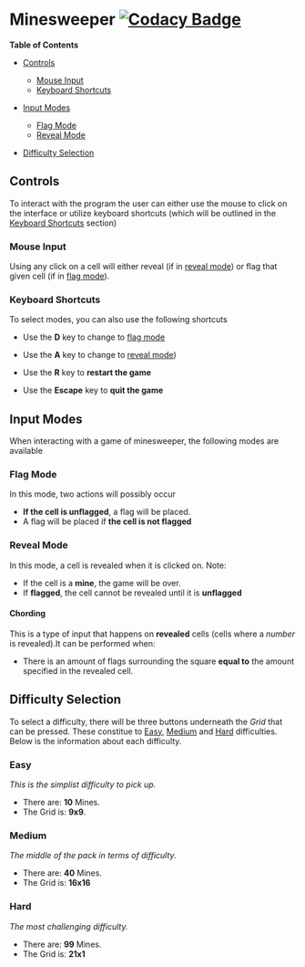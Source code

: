 # Minesweeper [![Codacy Badge](https://app.codacy.com/project/badge/Grade/1ba7472fd1c34d1f9e4b3a87427b5f8d)](https://app.codacy.com/gh/JohanKool3/SecondYearFlutterProject/dashboard?utm_source=gh&utm_medium=referral&utm_content=&utm_campaign=Badge_grade)
**Table of Contents**
- [Controls](#controls)
    - [Mouse Input](#mouse-input)
    - [Keyboard Shortcuts](#keyboard-shortcuts)

- [Input Modes](#input-modes)
    - [Flag Mode](#flag-mode)
    - [Reveal Mode](#reveal-mode)

- [Difficulty Selection](#difficulty-selection)

<a id="controls"></a>

## Controls
To interact with the program the user can either use the mouse to click on the interface or utilize keyboard shortcuts (which will be outlined in the [Keyboard Shortcuts](#keyboard-shortcuts) section)

<a id="mouse-input"></a>

### Mouse Input 
Using any click on a cell will either reveal (if in [reveal mode](#reveal-mode)) or flag that given cell (if in [flag mode](#flag-mode)).



<a id="keyboard-shortcuts"></a>

 ### Keyboard Shortcuts
 To select modes, you can also use the following shortcuts

 - Use the **D** key to change to [flag mode](#flag-mode)

 - Use the **A** key to change to [reveal mode](#reveal-mode))
 - Use the **R** key to **restart the game**
 - Use the **Escape** key to **quit the game**

<a id="input-modes"></a>

## Input Modes
When interacting with a game of minesweeper, the following modes are available

<a id="flag-mode"></a>

### Flag Mode
In this mode, two actions will possibly occur
- **If the cell is unflagged**, a flag will be placed.
- A flag will be placed if **the cell is not flagged**

<a id="reveal-mode"></a>

### Reveal Mode
In this mode, a cell is revealed when it is clicked on. Note:

- If the cell is a **mine**, the game will be over.
- If **flagged**, the cell cannot be revealed until it is **unflagged**

#### Chording
This is a type of input that happens on **revealed** cells (cells where a *number* is revealed).It can be performed when:
- There is an amount of flags surrounding the square **equal to** the amount specified in the revealed cell.

<a id="difficulty-selection"></a>

## Difficulty Selection
To select a difficulty, there will be three buttons underneath the *Grid* that can be pressed. These constitue to [Easy](#easy), [Medium](#medium) and [Hard](#hard) difficulties. Below is the information about each difficulty.


<a id="easy"></a>

### Easy
*This is the simplist difficulty to pick up.*
- There are: **10** Mines.
- The Grid is: **9x9**.

<a id="medium"></a>

### Medium
*The middle of the pack in terms of difficulty.*
- There are: **40** Mines.
- The Grid is: **16x16**

<a id="hard"></a>

### Hard
*The most challenging difficulty.*
- There are: **99** Mines.
- The Grid is: **21x1**
